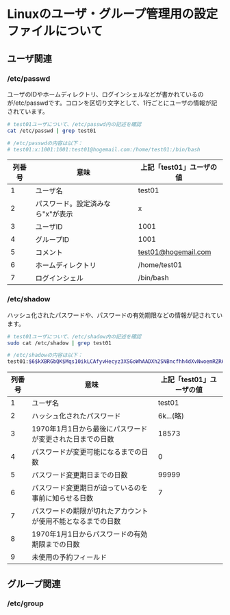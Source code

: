 # Linuxのユーザ・グループ管理用の設定ファイルについて

## ユーザ関連

### /etc/passwd
ユーザのIDやホームディレクトリ、ログインシェルなどが書かれているのが/etc/passwdです。コロンを区切り文字として、1行ごとにユーザの情報が記されています。

```bash
# test01ユーザについて、/etc/passwd内の記述を確認
cat /etc/passwd | grep test01

# /etc/passwdの内容は以下：
# test01:x:1001:1001:test01@hogemail.com:/home/test01:/bin/bash
```

|列番号|意味|上記「test01」ユーザの値|
|----|----|----|
|1|ユーザ名|test01|
|2|パスワード。設定済みなら"x"が表示|x|
|3|ユーザID|1001|
|4|グループID|1001|
|5|コメント|test01@hogemail.com|
|6|ホームディレクトリ|/home/test01|
|7|ログインシェル|/bin/bash|


### /etc/shadow
ハッシュ化されたパスワードや、パスワードの有効期限などの情報が記されています。

```bash
# test01ユーザについて、/etc/shadow内の記述を確認
sudo cat /etc/shadow | grep test01

# /etc/shadowの内容は以下：
test01:$6$kXBRGbQK$Mqs10ikLCAfyvHecyz3XSGoWhAADXh2SNBncfhh4dXvNwoemRZR6xhR9iAJYL5x8Njxgp.mfTddlEQyt7tjpv.:18573:0:99999:7:::
```

|列番号|意味|上記「test01」ユーザの値|
|----|----|----|
|1|ユーザ名|test01|
|2|ハッシュ化されたパスワード|$6$k...(略)|
|3|1970年1月1日から最後にパスワードが変更された日までの日数|18573|
|4|パスワードが変更可能になるまでの日数|0|
|5|パスワード変更期日までの日数|99999|
|6|パスワード変更期日が迫っているのを事前に知らせる日数|7|
|7|パスワードの期限が切れたアカウントが使用不能となるまでの日数||
|8|1970年1月1日からパスワードの有効期限までの日数||
|9|未使用の予約フィールド||

## グループ関連

### /etc/group


